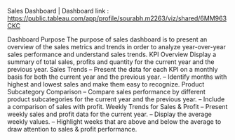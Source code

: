 Sales Dashboard | Dashboard link : https://public.tableau.com/app/profile/sourabh.m2263/viz/shared/6MM963CKC

Dashboard Purpose
The purpose of sales dashboard is to present an overview of the sales metrics and trends in order to analyze year-over-year sales performance and understand sales trends.
KPI Overview
Display a summary of total sales, profits and quantity for the current year and the previous year.
Sales Trends
 – Present the data for each KPI on a monthly basis for both the current year and the previous year.
 – Identify months with highest and lowest sales and make them easy to recognize.
Product Subcategory Comparison
 – Compare sales performance by different product subcategories for the current year and the previous year.
 – Include a comparison of sales with profit.
Weekly Trends for Sales & Profit
 – Present weekly sales and profit data for the current year.
 – Display the average weekly values.
 – Highlight weeks that are above and below the average to draw attention to sales & profit performance.
